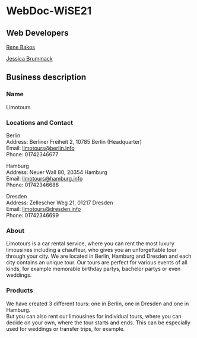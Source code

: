 # WebDoc-WiSE21
## Web Developers

[Rene Bakos](https://github.com/rbakosBTU)

[Jessica Brummack](https://github.com/jessicabrummack)

## Business description

### Name
Limotours

### Locations and Contact
Berlin <br/>
Address: Berliner Freiheit 2, 10785 Berlin (Headquarter) <br/>
Email: limotours@berlin.info <br/>
Phone: 01742346677 <br/>

Hamburg <br/>
Address: Neuer Wall 80, 20354 Hamburg <br/>
Email: limotours@hamburg.info <br/>
Phone: 01742346688 <br/>

Dresden <br/>
Address: Zellescher Weg 21, 01217 Dresden <br/>
Email: limotours@dresden.info <br/>
Phone: 01742346699 

### About
Limotours is a car rental service, where you can rent the most luxury limousines including a chauffeur, who gives you an unforgettable tour through your city.
We are located in Berlin, Hamburg and Dresden and each city contains an unique tour.
Our tours are perfect for various events of all kinds, for example memorable birthday partys, bachelor partys or even weddings.

### Products
We have created 3 different tours: one in Berlin, one in Dresden and one in Hamburg. <br/>
But you can also rent our limousines for individual tours, where you can decide on your own, where the tour starts and ends. 
This can be especially used for weddings or transfer trips, for example.




